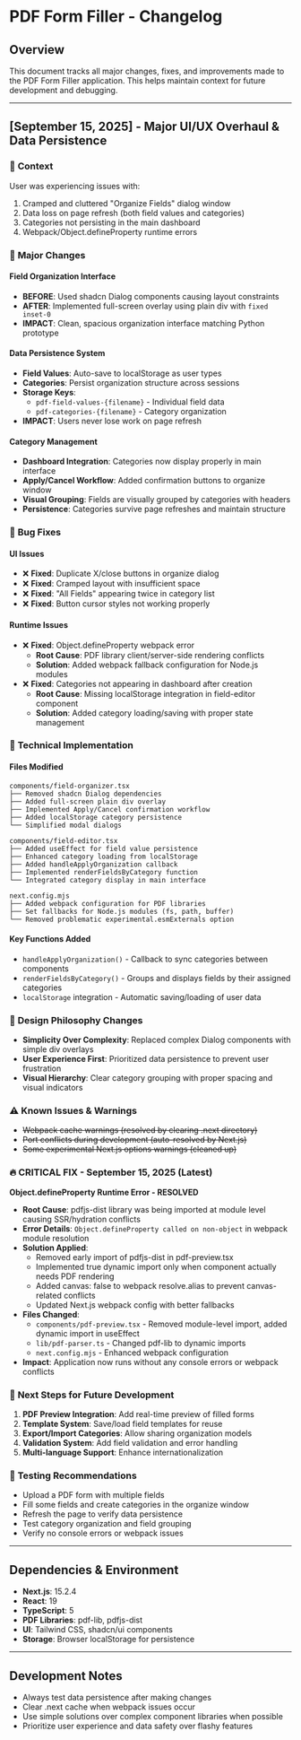 # PDF Form Filler - Changelog

## Overview
This document tracks all major changes, fixes, and improvements made to the PDF Form Filler application. This helps maintain context for future development and debugging.

---

## [September 15, 2025] - Major UI/UX Overhaul & Data Persistence

### 🎯 **Context**
User was experiencing issues with:
1. Cramped and cluttered "Organize Fields" dialog window
2. Data loss on page refresh (both field values and categories)
3. Categories not persisting in the main dashboard
4. Webpack/Object.defineProperty runtime errors

### 🔄 **Major Changes**

#### **Field Organization Interface**
- **BEFORE**: Used shadcn Dialog components causing layout constraints
- **AFTER**: Implemented full-screen overlay using plain div with `fixed inset-0`
- **IMPACT**: Clean, spacious organization interface matching Python prototype

#### **Data Persistence System**
- **Field Values**: Auto-save to localStorage as user types
- **Categories**: Persist organization structure across sessions
- **Storage Keys**: 
  - `pdf-field-values-{filename}` - Individual field data
  - `pdf-categories-{filename}` - Category organization
- **IMPACT**: Users never lose work on page refresh

#### **Category Management**
- **Dashboard Integration**: Categories now display properly in main interface
- **Apply/Cancel Workflow**: Added confirmation buttons to organize window
- **Visual Grouping**: Fields are visually grouped by categories with headers
- **Persistence**: Categories survive page refreshes and maintain structure

### 🐛 **Bug Fixes**

#### **UI Issues**
- ❌ **Fixed**: Duplicate X/close buttons in organize dialog
- ❌ **Fixed**: Cramped layout with insufficient space
- ❌ **Fixed**: "All Fields" appearing twice in category list
- ❌ **Fixed**: Button cursor styles not working properly

#### **Runtime Issues**
- ❌ **Fixed**: Object.defineProperty webpack error 
  - **Root Cause**: PDF library client/server-side rendering conflicts
  - **Solution**: Added webpack fallback configuration for Node.js modules
- ❌ **Fixed**: Categories not appearing in dashboard after creation
  - **Root Cause**: Missing localStorage integration in field-editor component
  - **Solution**: Added category loading/saving with proper state management

### 🔧 **Technical Implementation**

#### **Files Modified**
```
components/field-organizer.tsx
├── Removed shadcn Dialog dependencies
├── Added full-screen plain div overlay
├── Implemented Apply/Cancel confirmation workflow
├── Added localStorage category persistence
└── Simplified modal dialogs

components/field-editor.tsx  
├── Added useEffect for field value persistence
├── Enhanced category loading from localStorage
├── Added handleApplyOrganization callback
├── Implemented renderFieldsByCategory function
└── Integrated category display in main interface

next.config.mjs
├── Added webpack configuration for PDF libraries
├── Set fallbacks for Node.js modules (fs, path, buffer)
└── Removed problematic experimental.esmExternals option
```

#### **Key Functions Added**
- `handleApplyOrganization()` - Callback to sync categories between components
- `renderFieldsByCategory()` - Groups and displays fields by their assigned categories
- `localStorage` integration - Automatic saving/loading of user data

### 🎨 **Design Philosophy Changes**
- **Simplicity Over Complexity**: Replaced complex Dialog components with simple div overlays
- **User Experience First**: Prioritized data persistence to prevent user frustration
- **Visual Hierarchy**: Clear category grouping with proper spacing and visual indicators

### ⚠️ **Known Issues & Warnings**
- ~~Webpack cache warnings (resolved by clearing .next directory)~~
- ~~Port conflicts during development (auto-resolved by Next.js)~~
- ~~Some experimental Next.js options warnings (cleaned up)~~

### 🔥 **CRITICAL FIX - September 15, 2025 (Latest)**
**Object.defineProperty Runtime Error - RESOLVED**
- **Root Cause**: pdfjs-dist library was being imported at module level causing SSR/hydration conflicts
- **Error Details**: `Object.defineProperty called on non-object` in webpack module resolution
- **Solution Applied**:
  - Removed early import of pdfjs-dist in pdf-preview.tsx
  - Implemented true dynamic import only when component actually needs PDF rendering
  - Added canvas: false to webpack resolve.alias to prevent canvas-related conflicts
  - Updated Next.js webpack config with better fallbacks
- **Files Changed**: 
  - `components/pdf-preview.tsx` - Removed module-level import, added dynamic import in useEffect
  - `lib/pdf-parser.ts` - Changed pdf-lib to dynamic imports
  - `next.config.mjs` - Enhanced webpack configuration
- **Impact**: Application now runs without any console errors or webpack conflicts

### 🔄 **Next Steps for Future Development**
1. **PDF Preview Integration**: Add real-time preview of filled forms
2. **Template System**: Save/load field templates for reuse
3. **Export/Import Categories**: Allow sharing organization models
4. **Validation System**: Add field validation and error handling
5. **Multi-language Support**: Enhance internationalization

### 🧪 **Testing Recommendations**
- Upload a PDF form with multiple fields
- Fill some fields and create categories in the organize window
- Refresh the page to verify data persistence
- Test category organization and field grouping
- Verify no console errors or webpack issues

---

## Dependencies & Environment
- **Next.js**: 15.2.4
- **React**: 19
- **TypeScript**: 5
- **PDF Libraries**: pdf-lib, pdfjs-dist
- **UI**: Tailwind CSS, shadcn/ui components
- **Storage**: Browser localStorage for persistence

---

## Development Notes
- Always test data persistence after making changes
- Clear .next cache when webpack issues occur
- Use simple solutions over complex component libraries when possible
- Prioritize user experience and data safety over flashy features
